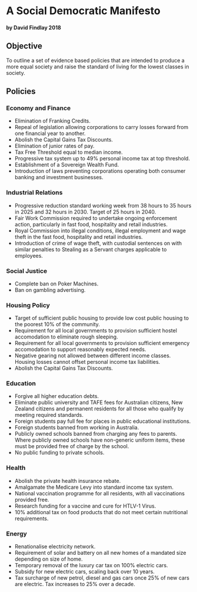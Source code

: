 # A Social Democratic Manifesto
#### by David Findlay 2018

## Objective
To outline a set of evidence based policies that are intended to produce a more equal 
society and raise the standard of living for the lowest classes in society. 

## Policies

### Economy and Finance
* Elimination of Franking Credits.
* Repeal of legislation allowing corporations to carry losses forward from one financial
year to another.
* Abolish the Capital Gains Tax Discounts.
* Elimination of junior rates of pay.
* Tax Free Threshold equal to median income.
* Progressive tax system up to 49% personal income tax at top threshold.
* Establishment of a Sovereign Wealth Fund.
* Introduction of laws preventing corporations operating both consumer banking and 
investment businesses.

### Industrial Relations
* Progressive reduction standard working week from 38 hours to 35 hours in 2025 and 32 
hours in 2030. Target of 25 hours in 2040.
* Fair Work Commission required to undertake ongoing enforcement action, particularly in 
fast food, hospitality and retail industries. 
* Royal Commission into illegal conditions, illegal employment and wage theft in the 
fast food, hospitality and retail industries.
* Introduction of crime of wage theft, with custodial sentences on with similar penalties 
to Stealing as a Servant charges applicable to employees.

### Social Justice
* Complete ban on Poker Machines.
* Ban on gambling advertising. 

### Housing Policy
* Target of sufficient public housing to provide low cost public housing to the poorest 
10% of the community.
* Requirement for all local governments to provision sufficient hostel accomodation to 
eliminate rough sleeping.
* Requirement for all local governments to provision sufficient emergency accomodation to 
support reasonably expected needs.
* Negative gearing not allowed between different income classes. Housing losses cannot 
offset personal income tax liabilities.
* Abolish the Capital Gains Tax Discounts.

### Education
* Forgive all higher education debts.
* Eliminate public university and TAFE fees for Australian citizens, New Zealand citizens 
and permanent residents for all those who qualify by meeting required standards.
* Foreign students pay full fee for places in public educational institutions.
* Foreign students banned from working in Australia.
* Publicly owned schools banned from charging any fees to parents. Where publicly owned 
schools have non-generic uniform items, these must be provided free of charge by the 
school. 
* No public funding to private schools. 

### Health
* Abolish the private health insurance rebate.
* Amalgamate the Medicare Levy into standard income tax system.
* National vaccination programme for all residents, with all vaccinations provided free.
* Research funding for a vaccine and cure for HTLV-1 Virus.
* 10% additional tax on food products that do not meet certain nutritional requirements.

### Energy
* Renationalise electricity network. 
* Requirement of solar and battery on all new homes of a mandated size depending on size 
of home.
* Temporary removal of the luxury car tax on 100% electric cars.
* Subsidy for new electric cars, scaling back over 10 years.
* Tax surcharge of new petrol, diesel and gas cars once 25% of new cars are electric. Tax
increases to 25% over a decade.  